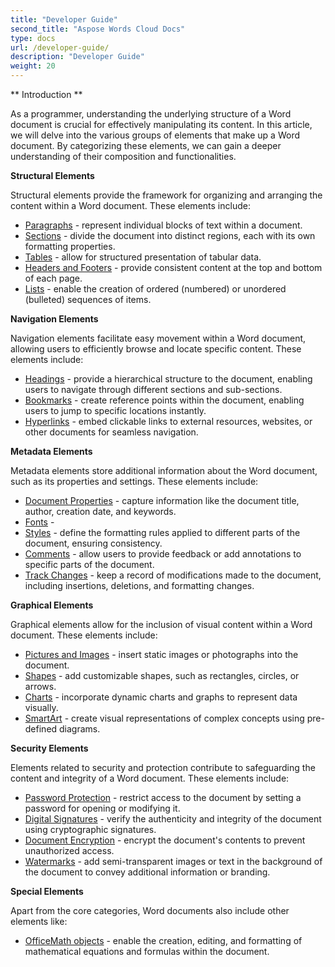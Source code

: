 ```yaml
---
title: "Developer Guide"
second_title: "Aspose Words Cloud Docs"
type: docs
url: /developer-guide/
description: "Developer Guide"
weight: 20
---
```


** Introduction **

As a programmer, understanding the underlying structure of a Word document is crucial for effectively manipulating its content. In this article, we will delve into the various groups of elements that make up a Word document. By categorizing these elements, we can gain a deeper understanding of their composition and functionalities.

**Structural Elements**

Structural elements provide the framework for organizing and arranging the content within a Word document. These elements include:

* [Paragraphs](/words/paragraphs/) - represent individual blocks of text within a document.
* [Sections](/words/sections/) - divide the document into distinct regions, each with its own formatting properties.
* [Tables](/words/tables/) - allow for structured presentation of tabular data.
* [Headers and Footers](/words/headers-and-footers/) - provide consistent content at the top and bottom of each page.
* [Lists](/words/lists/) - enable the creation of ordered (numbered) or unordered (bulleted) sequences of items.

**Navigation Elements**

Navigation elements facilitate easy movement within a Word document, allowing users to efficiently browse and locate specific content. These elements include:

* [Headings]() - provide a hierarchical structure to the document, enabling users to navigate through different sections and sub-sections.
* [Bookmarks](/words/bookmarks/) - create reference points within the document, enabling users to jump to specific locations instantly.
* [Hyperlinks](/words/hyperlinks/) - embed clickable links to external resources, websites, or other documents for seamless navigation.

**Metadata Elements**

Metadata elements store additional information about the Word document, such as its properties and settings. These elements include:

* [Document Properties]() - capture information like the document title, author, creation date, and keywords.
* [Fonts](/words/fonts/) - 
* [Styles](/words/styles/) - define the formatting rules applied to different parts of the document, ensuring consistency.
* [Comments](/words/comments/) - allow users to provide feedback or add annotations to specific parts of the document.
* [Track Changes]() - keep a record of modifications made to the document, including insertions, deletions, and formatting changes.


**Graphical Elements**

Graphical elements allow for the inclusion of visual content within a Word document. These elements include:

* [Pictures and Images]() - insert static images or photographs into the document.
* [Shapes]() - add customizable shapes, such as rectangles, circles, or arrows.
* [Charts]() - incorporate dynamic charts and graphs to represent data visually.
* [SmartArt]() - create visual representations of complex concepts using pre-defined diagrams.

**Security Elements**

Elements related to security and protection contribute to safeguarding the content and integrity of a Word document. These elements include:

* [Password Protection]() - restrict access to the document by setting a password for opening or modifying it.
* [Digital Signatures]() - verify the authenticity and integrity of the document using cryptographic signatures.
* [Document Encryption]() - encrypt the document's contents to prevent unauthorized access.
* [Watermarks](/words/watermark/) - add semi-transparent images or text in the background of the document to convey additional information or branding.


**Special Elements**

Apart from the core categories, Word documents also include other elements like:

* [OfficeMath objects](/words/math-objects/) - enable the creation, editing, and formatting of mathematical equations and formulas within the document.
